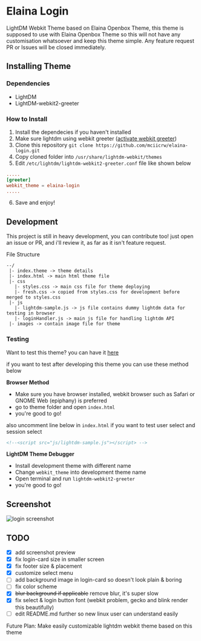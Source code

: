 # Elaina Login
LightDM Webkit Theme based on Elaina Openbox Theme, this theme is supposed to use with Elaina Openbox Theme so this will not have any customisation whatsoever and keep this theme simple.
Any feature request PR or Issues will be closed immediately.


## Installing Theme
### Dependencies
- LightDM
- LightDM-webkit2-greeter

### How to Install
1. Install the dependecies if you haven't installed
2. Make sure lightdm using webkit greeter ([activate webkit greeter](https://wiki.archlinux.org/index.php/LightDM#Greeter))
3. Clone this repository `git clone https://github.com/mciicrw/elaina-login.git`
4. Copy cloned folder into `/usr/share/lightdm-webkit/themes`
5. Edit `/etc/lightdm/lightdm-webkit2-greeter.conf` file like shown below
```conf
.....
[greeter]
webkit_theme = elaina-login
.....
```
6. Save and enjoy!

## Development
This project is still in heavy development, you can contribute too! just open an issue or PR, and i'll review it, as far as it isn't feature request.

File Structure
```
--/
 |- index.theme -> theme details
 |- index.html -> main html theme file
 |- css
   |- styles.css -> main css file for theme deploying
   |- fresh.css -> copied from styles.css for development before merged to styles.css
 |- js
   |- lightdm-sample.js -> js file contains dummy lightdm data for testing in browser
   |- loginHandler.js -> main js file for handling lightdm API
 |- images -> contain image file for theme
```

### Testing 
Want to test this theme? you can have it [here](https://mciicrw.github.io/elaina-login)

if you want to test after developing this theme you can use these method below

**Browser Method**
- Make sure you have browser installed, webkit browser such as Safari or GNOME Web (epiphany) is preferred
- go to theme folder and open `index.html`
- you're good to go!

also uncomment line below in `index.html` if you want to test user select and session select
```html
<!--<script src="js/lightdm-sample.js"></script> -->
```

**LightDM Theme Debugger**
- Install development theme with different name
- Change `webkit_theme` into development theme name
- Open terminal and run `lightdm-webkit2-greeter`
- you're good to go!

## Screenshot
![login screenshot](https://github.com/mciicrw/img-resources/Screenshot/LightDM/elaina-login.png?raw=true)

## TODO
- [x] add screenshot preview
- [x] fix login-card size in smaller screen
- [x] fix footer size & placement
- [x] customize select menu
- [ ] add background image in login-card so doesn't look plain & boring
- [ ] fix color scheme
- [x] ~~blur background if applicable~~ remove blur, it's super slow
- [x] fix select & login button font (webkit problem, gecko and blink render this beautifully)
- [ ] edit README.md further so new linux user can understand easily

Future Plan: Make easily customizable lightdm webkit theme based on this theme